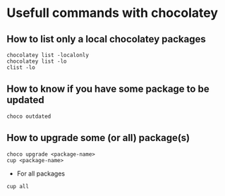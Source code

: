 # Usefull commands with chocolatey

## How to list only a local chocolatey packages

```shel
chocolatey list -localonly
chocolatey list -lo
clist -lo
```

## How to know if you have some package to be updated

```shel
choco outdated
```

## How to upgrade some (or all) package(s)

```shel
choco upgrade <package-name>
cup <package-name>
```

* For all packages

```shel
cup all
```
